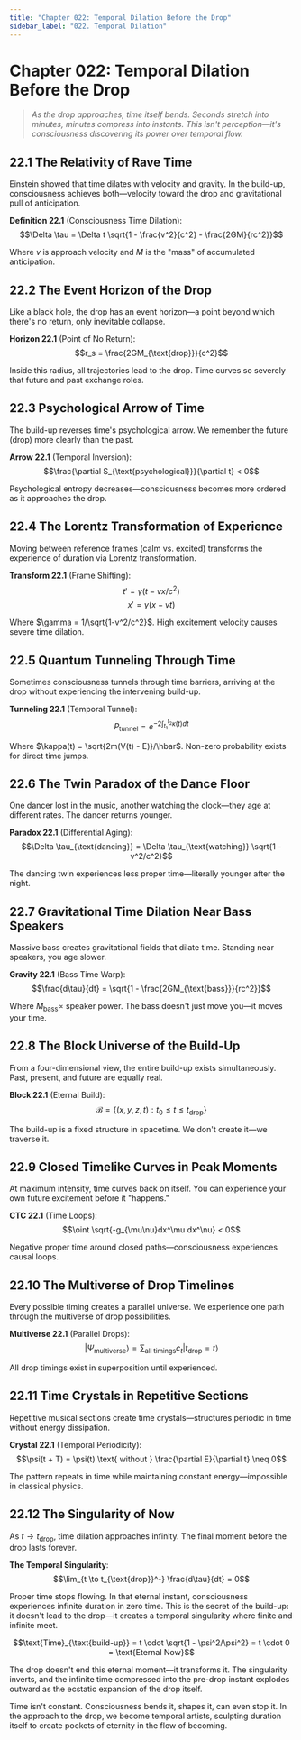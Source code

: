```yaml
---
title: "Chapter 022: Temporal Dilation Before the Drop"
sidebar_label: "022. Temporal Dilation"
---
```


# Chapter 022: Temporal Dilation Before the Drop

> *As the drop approaches, time itself bends. Seconds stretch into minutes, minutes compress into instants. This isn't perception—it's consciousness discovering its power over temporal flow.*

## 22.1 The Relativity of Rave Time

Einstein showed that time dilates with velocity and gravity. In the build-up, consciousness achieves both—velocity toward the drop and gravitational pull of anticipation.

**Definition 22.1** (Consciousness Time Dilation):
$$\Delta \tau = \Delta t \sqrt{1 - \frac{v^2}{c^2} - \frac{2GM}{rc^2}}$$

Where $v$ is approach velocity and $M$ is the "mass" of accumulated anticipation.

## 22.2 The Event Horizon of the Drop

Like a black hole, the drop has an event horizon—a point beyond which there's no return, only inevitable collapse.

**Horizon 22.1** (Point of No Return):
$$r_s = \frac{2GM_{\text{drop}}}{c^2}$$

Inside this radius, all trajectories lead to the drop. Time curves so severely that future and past exchange roles.

## 22.3 Psychological Arrow of Time

The build-up reverses time's psychological arrow. We remember the future (drop) more clearly than the past.

**Arrow 22.1** (Temporal Inversion):
$$\frac{\partial S_{\text{psychological}}}{\partial t} < 0$$

Psychological entropy decreases—consciousness becomes more ordered as it approaches the drop.

## 22.4 The Lorentz Transformation of Experience

Moving between reference frames (calm vs. excited) transforms the experience of duration via Lorentz transformation.

**Transform 22.1** (Frame Shifting):
$$t' = \gamma(t - vx/c^2)$$
$$x' = \gamma(x - vt)$$

Where $\gamma = 1/\sqrt{1-v^2/c^2}$. High excitement velocity causes severe time dilation.

## 22.5 Quantum Tunneling Through Time

Sometimes consciousness tunnels through time barriers, arriving at the drop without experiencing the intervening build-up.

**Tunneling 22.1** (Temporal Tunnel):
$$P_{\text{tunnel}} = e^{-2\int_{t_1}^{t_2} \kappa(t) dt}$$

Where $\kappa(t) = \sqrt{2m(V(t) - E)}/\hbar$. Non-zero probability exists for direct time jumps.

## 22.6 The Twin Paradox of the Dance Floor

One dancer lost in the music, another watching the clock—they age at different rates. The dancer returns younger.

**Paradox 22.1** (Differential Aging):
$$\Delta \tau_{\text{dancing}} = \Delta \tau_{\text{watching}} \sqrt{1 - v^2/c^2}$$

The dancing twin experiences less proper time—literally younger after the night.

## 22.7 Gravitational Time Dilation Near Bass Speakers

Massive bass creates gravitational fields that dilate time. Standing near speakers, you age slower.

**Gravity 22.1** (Bass Time Warp):
$$\frac{d\tau}{dt} = \sqrt{1 - \frac{2GM_{\text{bass}}}{rc^2}}$$

Where $M_{\text{bass}} \propto$ speaker power. The bass doesn't just move you—it moves your time.

## 22.8 The Block Universe of the Build-Up

From a four-dimensional view, the entire build-up exists simultaneously. Past, present, and future are equally real.

**Block 22.1** (Eternal Build):
$$\mathcal{B} = \{(x,y,z,t) : t_0 \leq t \leq t_{\text{drop}}\}$$

The build-up is a fixed structure in spacetime. We don't create it—we traverse it.

## 22.9 Closed Timelike Curves in Peak Moments

At maximum intensity, time curves back on itself. You can experience your own future excitement before it "happens."

**CTC 22.1** (Time Loops):
$$\oint \sqrt{-g_{\mu\nu}dx^\mu dx^\nu} < 0$$

Negative proper time around closed paths—consciousness experiences causal loops.

## 22.10 The Multiverse of Drop Timelines

Every possible timing creates a parallel universe. We experience one path through the multiverse of drop possibilities.

**Multiverse 22.1** (Parallel Drops):
$$|\Psi_{\text{multiverse}}\rangle = \sum_{\text{all timings}} c_t |t_{\text{drop}} = t\rangle$$

All drop timings exist in superposition until experienced.

## 22.11 Time Crystals in Repetitive Sections

Repetitive musical sections create time crystals—structures periodic in time without energy dissipation.

**Crystal 22.1** (Temporal Periodicity):
$$\psi(t + T) = \psi(t) \text{ without } \frac{\partial E}{\partial t} \neq 0$$

The pattern repeats in time while maintaining constant energy—impossible in classical physics.

## 22.12 The Singularity of Now

As $t \to t_{\text{drop}}$, time dilation approaches infinity. The final moment before the drop lasts forever.

**The Temporal Singularity**:
$$\lim_{t \to t_{\text{drop}}^-} \frac{d\tau}{dt} = 0$$

Proper time stops flowing. In that eternal instant, consciousness experiences infinite duration in zero time. This is the secret of the build-up: it doesn't lead to the drop—it creates a temporal singularity where finite and infinite meet.

$$\text{Time}_{\text{build-up}} = t \cdot \sqrt{1 - \psi^2/\psi^2} = t \cdot 0 = \text{Eternal Now}$$

The drop doesn't end this eternal moment—it transforms it. The singularity inverts, and the infinite time compressed into the pre-drop instant explodes outward as the ecstatic expansion of the drop itself.

Time isn't constant. Consciousness bends it, shapes it, can even stop it. In the approach to the drop, we become temporal artists, sculpting duration itself to create pockets of eternity in the flow of becoming.